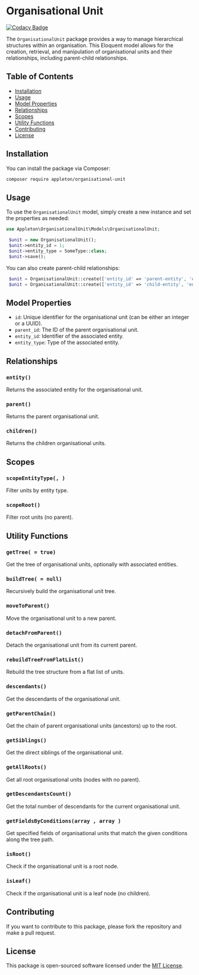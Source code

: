 # Organisational Unit

[![Codacy Badge](https://app.codacy.com/project/badge/Grade/6e09ac1648ef4a05afbabb6d798373dc)](https://app.codacy.com/gh/ronappleton/organisational-unit/dashboard?utm_source=gh&utm_medium=referral&utm_content=&utm_campaign=Badge_grade)

The `OrganisationalUnit` package provides a way to manage hierarchical structures within an organisation. This Eloquent model allows for the creation, retrieval, and manipulation of organisational units and their relationships, including parent-child relationships.

## Table of Contents

- [Installation](#installation)
- [Usage](#usage)
- [Model Properties](#model-properties)
- [Relationships](#relationships)
- [Scopes](#scopes)
- [Utility Functions](#utility-functions)
- [Contributing](#contributing)
- [License](#license)

## Installation

You can install the package via Composer:

```bash
composer require appleton/organisational-unit
```

## Usage

To use the `OrganisationalUnit` model, simply create a new instance and set the properties as needed:

```php
use Appleton\OrganisationalUnit\Models\OrganisationalUnit;

 $unit = new OrganisationalUnit();
 $unit->entity_id = 1;
 $unit->entity_type = SomeType::class;
 $unit->save();
```

You can also create parent-child relationships:

```php
 $unit = OrganisationalUnit::create(['entity_id' => 'parent-entity', 'entity_type' => 'ParentType']);
 $unit = OrganisationalUnit::create(['entity_id' => 'child-entity', 'entity_type' => 'ChildType', 'parent_id' => ]);
```

## Model Properties

- `id`: Unique identifier for the organisational unit (can be either an integer or a UUID).
- `parent_id`: The ID of the parent organisational unit.
- `entity_id`: Identifier of the associated entity.
- `entity_type`: Type of the associated entity.

## Relationships

### `entity()`

Returns the associated entity for the organisational unit.

### `parent()`

Returns the parent organisational unit.

### `children()`

Returns the children organisational units.

## Scopes

### `scopeEntityType(, )`

Filter units by entity type.

### `scopeRoot()`

Filter root units (no parent).

## Utility Functions

### `getTree( = true)`

Get the tree of organisational units, optionally with associated entities.

### `buildTree( = null)`

Recursively build the organisational unit tree.

### `moveToParent()`

Move the organisational unit to a new parent.

### `detachFromParent()`

Detach the organisational unit from its current parent.

### `rebuildTreeFromFlatList()`

Rebuild the tree structure from a flat list of units.

### `descendants()`

Get the descendants of the organisational unit.

### `getParentChain()`

Get the chain of parent organisational units (ancestors) up to the root.

### `getSiblings()`

Get the direct siblings of the organisational unit.

### `getAllRoots()`

Get all root organisational units (nodes with no parent).

### `getDescendantsCount()`

Get the total number of descendants for the current organisational unit.

### `getFieldsByConditions(array , array )`

Get specified fields of organisational units that match the given conditions along the tree path.

### `isRoot()`

Check if the organisational unit is a root node.

### `isLeaf()`

Check if the organisational unit is a leaf node (no children).

## Contributing

If you want to contribute to this package, please fork the repository and make a pull request.

## License

This package is open-sourced software licensed under the [MIT License](https://opensource.org/licenses/MIT).
